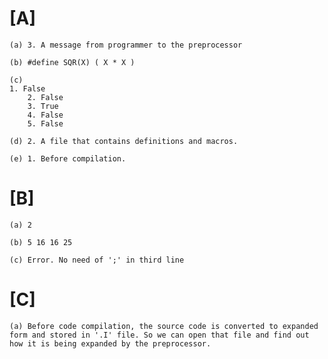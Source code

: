 # [A]

    (a) 3. A message from programmer to the preprocessor
      
    (b) #define SQR(X) ( X * X ) 
   
    (c)
   	1. False
        2. False
        3. True
        4. False
        5. False
        
    (d) 2. A file that contains definitions and macros.
   
    (e) 1. Before compilation.
   
   
# [B]

    (a) 2
    
    (b) 5 16 16 25
	
    (c) Error. No need of ';' in third line

# [C]

    (a) Before code compilation, the source code is converted to expanded form and stored in '.I' file. So we can open that file and find out how it is being expanded by the preprocessor.